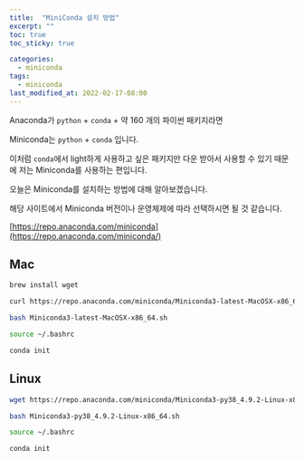 ```yaml
---
title:  "MiniConda 설치 방법"
excerpt: ""
toc: true
toc_sticky: true

categories:
  - miniconda
tags:
  - miniconda
last_modified_at: 2022-02-17-08:00
---
```



Anaconda가 `python` + `conda` + 약 160 개의 파이썬 패키지라면    

Miniconda는 `python` + `conda` 입니다.     

이처럼 `conda`에서 light하게 사용하고 싶은 패키지만 다운 받아서 사용할 수 있기 때문에 저는 Miniconda를 사용하는 편입니다.  

오늘은 Miniconda를 설치하는 방법에 대해 알아보겠습니다.  

해당 사이트에서 Miniconda 버전이나 운영체제에 따라 선택하시면 될 것 같습니다.

[https://repo.anaconda.com/miniconda](https://repo.anaconda.com/miniconda/)
  

## Mac  

```bash
brew install wget

curl https://repo.anaconda.com/miniconda/Miniconda3-latest-MacOSX-x86_64.sh -o Miniconda3-latest-MacOSX-x86_64.sh    

bash Miniconda3-latest-MacOSX-x86_64.sh 

source ~/.bashrc  

conda init   
```

  
## Linux  

```bash
wget https://repo.anaconda.com/miniconda/Miniconda3-py38_4.9.2-Linux-x86_64.sh

bash Miniconda3-py38_4.9.2-Linux-x86_64.sh     

source ~/.bashrc   

conda init     
```